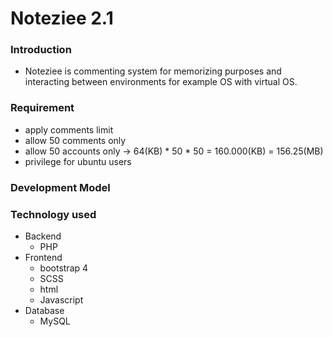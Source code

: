 # Noteziee 2.1

### Introduction
- Noteziee is commenting system for memorizing purposes and interacting between environments for example OS with virtual OS.

### Requirement
- apply comments limit
- allow 50 comments only
- allow 50 accounts only
-> 64(KB) * 50 * 50 = 160.000(KB) = 156.25(MB)
- privilege for ubuntu users
### Development Model

### Technology used
- Backend
    - PHP
- Frontend
    - bootstrap 4
    - SCSS
    - html
    - Javascript
- Database
    - MySQL

